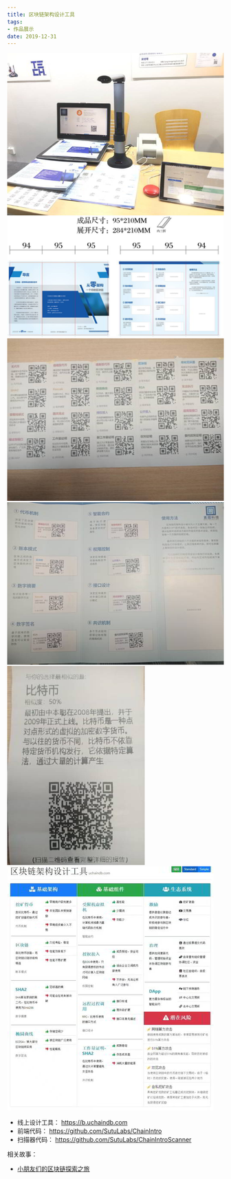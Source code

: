 ```yaml
---
title: 区块链架构设计工具
tags:
- 作品展示
date: 2019-12-31
---
```


![](1.jpg)
![](2.jpg)
![](3.jpg)
![](4.jpg)
![](5.jpg)
![](6.jpg)

- 线上设计工具： https://b.uchaindb.com
- 前端代码： https://github.com/SutuLabs/ChainIntro
- 扫描器代码： https://github.com/SutuLabs/ChainIntroScanner

相关故事：

- [小朋友们的区块链探索之旅](../../../posts/2019/introduce-blockchain-to-child)